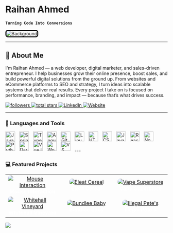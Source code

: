 # Raihan Ahmed

**`Turning Code Into Conversions`**

<img src="https://media.licdn.com/dms/image/v2/D5616AQF10tFmugBqZA/profile-displaybackgroundimage-shrink_350_1400/profile-displaybackgroundimage-shrink_350_1400/0/1738724357614?e=1752710400&v=beta&t=bE2gfD9-S1IQui_NMKduExxYi77t4tRFg0Iez86aXeQ" alt="Background" style="border: 3px solid #000; border-radius: 8px; max-width: 100%; height: auto;" />

---

## 👋 About Me

I'm Raihan Ahmed — a web developer, digital marketer, and sales-driven entrepreneur. I help businesses grow their online presence, boost sales, and build powerful digital solutions from the ground up. From websites and eCommerce platforms to SEO and strategy, I turn ideas into scalable systems that deliver real results. Every project I take on is focused on performance, branding, and impact — because that’s what drives success.

<p align="left">
  <a href="https://github.com/raihanahmedfaraz?tab=followers">
    <img alt="followers" title="Follow me on GitHub" src="https://custom-icon-badges.demolab.com/github/followers/raihanahmedfaraz?color=236ad3&labelColor=1155ba&style=for-the-badge&logo=github&label=Follow&logoColor=white"/>
  </a>
  <a href="https://github.com/raihanahmedfaraz?tab=repositories&sort=stargazers">
    <img alt="total stars" title="Total stars on GitHub" src="https://custom-icon-badges.demolab.com/github/stars/raihanahmedfaraz?color=55960c&style=for-the-badge&labelColor=488207&logo=star"/>
  </a>
  <a href="https://www.linkedin.com/in/raihanahmedfaraz/">
    <img alt="LinkedIn" title="Connect on LinkedIn" src="https://custom-icon-badges.demolab.com/badge/-LinkedIn-0A66C2?style=for-the-badge&logo=linkedin&logoColor=white"/>
  </a>
  <a href="https://raihanahmed.info">
    <img alt="Website" title="Visit My Website" src="https://custom-icon-badges.demolab.com/badge/-Portfolio-000?style=for-the-badge&logo=web&logoColor=white"/>
  </a>
</p>

---

### 🧰 Languages and Tools

<img align="left" alt="Java" width="30px" style="padding-right:10px;" src="https://cdn.jsdelivr.net/gh/devicons/devicon/icons/java/java-original.svg"/>
<img align="left" alt="Spring" width="30px" style="padding-right:10px;" src="https://cdn.jsdelivr.net/gh/devicons/devicon/icons/spring/spring-original.svg" />
<img align="left" alt="TypeScript" width="30px" style="padding-right:10px;" src="https://cdn.jsdelivr.net/gh/devicons/devicon/icons/typescript/typescript-plain.svg" />
<img align="left" alt="Angular" width="30px" style="padding-right:10px;" src="https://cdn.jsdelivr.net/gh/devicons/devicon/icons/angularjs/angularjs-plain.svg" />
<img align="left" alt="Git" width="30px" style="padding-right:10px;" src="https://cdn.jsdelivr.net/gh/devicons/devicon/icons/git/git-original.svg" />
<img align="left" alt="Linux" width="30px" style="padding-right:10px;" src="https://cdn.jsdelivr.net/gh/devicons/devicon/icons/linux/linux-original.svg" />
<img align="left" alt="HTML" width="30px" style="padding-right:10px;" src="https://cdn.jsdelivr.net/gh/devicons/devicon/icons/html5/html5-plain.svg" />
<img align="left" alt="CSS" width="30px" style="padding-right:10px;" src="https://cdn.jsdelivr.net/gh/devicons/devicon/icons/css3/css3-plain.svg" />
<img align="left" alt="JavaScript" width="30px" style="padding-right:10px;" src="https://cdn.jsdelivr.net/gh/devicons/devicon/icons/javascript/javascript-plain.svg" />
<img align="left" alt="React" width="30px" style="padding-right:10px;" src="https://cdn.jsdelivr.net/gh/devicons/devicon/icons/react/react-original.svg" />
<img align="left" alt="NodeJS" width="30px" style="padding-right:10px;" src="https://cdn.jsdelivr.net/gh/devicons/devicon/icons/nodejs/nodejs-original.svg" />
<img align="left" alt="Python" width="30px" style="padding-right:10px;" src="https://cdn.jsdelivr.net/gh/devicons/devicon/icons/python/python-plain.svg" />
<img align="left" alt="Dart" width="30px" style="padding-right:10px;" src="https://cdn.jsdelivr.net/gh/devicons/devicon/icons/dart/dart-original.svg" />
<img align="left" alt="VueJS" width="30px" style="padding-right:10px;" src="https://cdn.jsdelivr.net/gh/devicons/devicon/icons/vuejs/vuejs-original.svg" />
<img align="left" alt="WordPress" width="30px" style="padding-right:10px;" src="https://cdn.jsdelivr.net/gh/devicons/devicon/icons/wordpress/wordpress-plain.svg" />
<img align="left" alt="VS Code" width="30px" style="padding-right:10px;" src="https://cdn.jsdelivr.net/gh/devicons/devicon/icons/vscode/vscode-original.svg" />
<br />

<br>
<br>
---

### 💻 Featured Projects

<table>
  <tr>
    <td align="center" width="33%">
      <a href="https://inspirux.com" target="_blank">
        <img src="https://iili.io/36xz65G.png" alt="Mouse Interaction" style="max-width: 100%; height: auto; border-radius: 8px;" />
      </a><br/>
      <b style="color:white;">Mouse Interaction</b>
    </td>
    <td align="center" width="33%">
      <a href="https://eleatcereal.com" target="_blank">
        <img src="https://iili.io/36xcBrQ.md.png" alt="Eleat Cereal" style="max-width: 100%; height: auto; border-radius: 8px;" />
      </a><br/>
      <b style="color:white;">Eleat Cereal</b>
    </td>
    <td align="center" width="33%">
      <a href="https://www.vapesuperstore.co.uk" target="_blank">
        <img src="https://iili.io/36xXGuR.png" alt="Vape Superstore" style="max-width: 100%; height: auto; border-radius: 8px;" />
      </a><br/>
      <b style="color:white;">Vape Superstore</b>
    </td>
  </tr>
  <tr>
    <td align="center" width="33%">
      <a href="https://whitehallvineyard.co.uk" target="_blank">
        <img src="https://iili.io/36xeTua.png" alt="Whitehall Vineyard" style="max-width: 100%; height: auto; border-radius: 8px;" />
      </a><br/>
      <b style="color:white;">Whitehall Vineyard</b>
    </td>
    <td align="center" width="33%">
      <a href="https://bundlee.co.uk" target="_blank">
        <img src="https://iili.io/36xrv1f.md.png" alt="Bundlee Baby" style="max-width: 100%; height: auto; border-radius: 8px;" />
      </a><br/>
      <b style="color:white;">Bundlee Baby</b>
    </td>
    <td align="center" width="33%">
      <a href="https://www.illegalpetes.com" target="_blank">
        <img src="https://iili.io/36xshV1.png" alt="Illegal Pete's" style="max-width: 100%; height: auto; border-radius: 8px;" />
      </a><br/>
      <b style="color:white;">Illegal Pete's</b>
    </td>
  </tr>
</table>

[<img src="https://custom-icon-badges.demolab.com/badge/-Follow%20Me%20on%20LinkedIn-blue?style=for-the-badge&logo=linkedin&logoColor=white"/>](https://www.linkedin.com/in/raihanahmedfaraz/)
